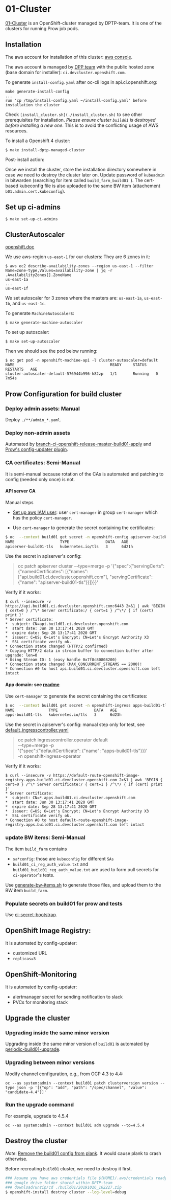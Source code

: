 # 01-Cluster

[01-Cluster](https://console-openshift-console.apps.build01.ci.devcluster.openshift.com) is an OpenShift-cluster managed by DPTP-team. It is one of the clusters for running Prow job pods.

## Installation

The aws account for installation of this cluster: [aws console](https://openshift-ci-infra.signin.aws.amazon.com/console).

The aws account is managed by [DPP team](https://issues.redhat.com/browse/DPP-3283) with the public hosted zone (base domain for installer): `ci.devcluster.openshift.com`.

To generate `install-config.yaml` after oc-cli logs in api.ci.openshift.org:

```
make generate-install-config
...
run 'cp /tmp/install-config.yaml ~/install-config.yaml' before installation the cluster
```

Check `[install_cluster.sh](./install_cluster.sh)` to see other prerequisites for installation. _Please ensure
cluster `build01` is destroyed before installing a new one_. This is to avoid the conflicting usage of AWS resources.

To install a Openshift 4 cluster:

```
$ make install-dptp-managed-cluster
```

Post-install action:

Once we install the cluster, store the installation directory somewhere in case we need to destroy the cluster later on.
Update password of `kubeadmin` in bitwarden (searching for item called `build_farm_build01 `).
The cert-based kubeconfig file is also uploaded to the same BW item (attachement `b01.admin.cert.kubeconfig`).

## Set up ci-admins

```
$ make set-up-ci-admins
```

## ClusterAutoscaler

[openshift.doc](https://docs.openshift.com/container-platform/4.1/machine_management/applying-autoscaling.html)

We use aws-region `us-east-1` for our clusters: They are 6 zones in it:

```
$ aws ec2 describe-availability-zones --region us-east-1 --filter Name=zone-type,Values=availability-zone | jq -r .AvailabilityZones[].ZoneName
us-east-1a
...
us-east-1f

```

We set autoscaler for 3 zones where the masters are: `us-east-1a`, `us-east-1b`, and `us-east-1c`.

To generate `MachineAutoscaler`s:

```
$ make generate-machine-autoscaler
```

To set up autoscaler:

```
$ make set-up-autoscaler
```

Then we should see the pod below running:

```
$ oc get pod -n openshift-machine-api -l cluster-autoscaler=default
NAME                                          READY     STATUS    RESTARTS   AGE
cluster-autoscaler-default-576944b996-h82zp   1/1       Running   0          7m54s
```

## Prow Configuration for build cluster

### Deploy admin assets: Manual
Deploy `./**/admin_*.yaml`.

### Deploy non-admin assets
Automated by [branch-ci-openshift-release-master-build01-apply](https://github.com/openshift/release/blob/0ac7c4c6559316a5cf40c40ca7f05a0df150ef8d/ci-operator/jobs/openshift/release/openshift-release-master-postsubmits.yaml#L9) and [Prow's config-updater plugin](https://github.com/openshift/release/blob/0ac7c4c6559316a5cf40c40ca7f05a0df150ef8d/core-services/prow/02_config/_plugins.yaml#L198).

### CA certificates: Semi-Manual

It is semi-manual because rotation of the CAs is automated and patching to config (needed only once) is not.

#### API server CA
Manual steps

* [Set up aws IAM user](https://cert-manager.io/docs/configuration/acme/dns01/route53/#set-up-an-iam-role): user `cert-manager` in group `cert-manager` which has the policy `cert-manager`.

* Use `cert-manager` to generate the secret containing the certificates:

```bash
$ oc  --context build01 get secret -n openshift-config apiserver-build01-tls
NAME                    TYPE                DATA   AGE
apiserver-build01-tls   kubernetes.io/tls   3      6d21h
```

Use the secret in apiserver's config:

> oc patch apiserver cluster --type=merge -p '{"spec":{"servingCerts": {"namedCertificates": [{"names": ["api.build01.ci.devcluster.openshift.com"], "servingCertificate": {"name": "apiserver-build01-tls"}}]}}}' 

Verify if it works:

```
$ curl --insecure -v https://api.build01.ci.devcluster.openshift.com:6443 2>&1 | awk 'BEGIN { cert=0 } /^\* Server certificate:/ { cert=1 } /^\*/ { if (cert) print }'
* Server certificate:
*  subject: CN=api.build01.ci.devcluster.openshift.com
*  start date: Jun 30 13:17:41 2020 GMT
*  expire date: Sep 28 13:17:41 2020 GMT
*  issuer: C=US; O=Let's Encrypt; CN=Let's Encrypt Authority X3
*  SSL certificate verify ok.
* Connection state changed (HTTP/2 confirmed)
* Copying HTTP/2 data in stream buffer to connection buffer after upgrade: len=0
* Using Stream ID: 1 (easy handle 0x7f8c80808200)
* Connection state changed (MAX_CONCURRENT_STREAMS == 2000)!
* Connection #0 to host api.build01.ci.devcluster.openshift.com left intact

```

#### App domain: see [readme](../openshift-ingress-operator/README.md)
Use `cert-manager` to generate the secret containing the certificates:

```bash
$ oc  --context build01 get secret -n openshift-ingress apps-build01-tls
NAME               TYPE                DATA   AGE
apps-build01-tls   kubernetes.io/tls   3      6d23h
```

Use the secret in apiserver's config: manual step only for test, see [default_ingresscontroller.yaml](openshift-ingress-operator/default_ingresscontroller.yaml)

> oc patch ingresscontroller.operator default \
     --type=merge -p \
     '{"spec":{"defaultCertificate": {"name": "apps-build01-tls"}}}' \
     -n openshift-ingress-operator

Verify if it works:

```
$ curl --insecure -v https://default-route-openshift-image-registry.apps.build01.ci.devcluster.openshift.com 2>&1 | awk 'BEGIN { cert=0 } /^\* Server certificate:/ { cert=1 } /^\*/ { if (cert) print }'
* Server certificate:
*  subject: CN=*.apps.build01.ci.devcluster.openshift.com
*  start date: Jun 30 13:17:41 2020 GMT
*  expire date: Sep 28 13:17:41 2020 GMT
*  issuer: C=US; O=Let's Encrypt; CN=Let's Encrypt Authority X3
*  SSL certificate verify ok.
* Connection #0 to host default-route-openshift-image-registry.apps.build01.ci.devcluster.openshift.com left intact

```


### update BW items: Semi-Manual

The item `build_farm` contains
	
* `sa*config`: those are `kubeconfig` for different `SAs`
* `build01_ci_reg_auth_value.txt` and `build01_build01_reg_auth_value.txt` are used to form pull secrets for `ci-operator`'s tests.

Use [generate-bw-items.sh](./hack/generate-bw-items.sh) to generate those files, and upload them to the BW item `build_farm`.

### Populate secrets on build01 for prow and tests

Use [ci-secret-bootstrap](../../../core-services/ci-secret-bootstrap/README.md).

## OpenShift Image Registry: 

It is automated by config-updater:

* customized URL
* `replicas=3`

## OpenShift-Monitoring

It is automated by config-updater:

* alertmanager secret for sending notification to slack
* PVCs for monitoring stack

## Upgrade the cluster

### Upgrading inside the same minor version

Upgrading inside the same minor version of `build01` is automated by [periodic-build01-upgrade](https://github.com/openshift/release/blob/67d13e6adaa3a061b18839176c2e26b3547a924d/ci-operator/jobs/infra-periodics.yaml#L8).

### Upgrading between minor versions

Modify channel configuration, e.g., from OCP 4.3 to 4.4:

```
oc --as system:admin --context build01 patch clusterversion version --type json -p '[{"op": "add", "path": "/spec/channel", "value": "candidate-4.4"}]'
```

### Run the upgrade command

For example, upgrade to 4.5.4

```
oc --as system:admin --context build01 adm upgrade --to=4.5.4
```

## Destroy the cluster

_Note_: [Remove the build01 config from plank](https://github.com/openshift/release/pull/6922). It would cause plank to crash otherwise.

Before recreating `build01` cluster, we need to destroy it first.

```bash
### Assume you have aws credentials file ${HOME}/.aws/credentials ready for ci-infra account
### google drive folder shared within DPTP-team
### download/unzip/cd ./build01/20191016_162227.zip
$ openshift-install destroy cluster --log-level=debug
```
